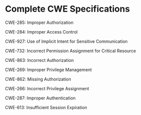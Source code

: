 

# Complete CWE Specifications

CWE-285: Improper Authorization

CWE-284: Improper Access Control

CWE-927: Use of Implicit Intent for Sensitive Communication

CWE-732: Incorrect Permission Assignment for Critical Resource

CWE-863: Incorrect Authorization

CWE-269: Improper Privilege Management

CWE-862: Missing Authorization

CWE-266: Incorrect Privilege Assignment

CWE-287: Improper Authentication

CWE-613: Insufficient Session Expiration